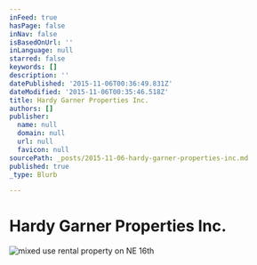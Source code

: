 ```yaml
---
inFeed: true
hasPage: false
inNav: false
isBasedOnUrl: ''
inLanguage: null
starred: false
keywords: []
description: ''
datePublished: '2015-11-06T00:36:49.831Z'
dateModified: '2015-11-06T00:35:46.518Z'
title: Hardy Garner Properties Inc.
authors: []
publisher:
  name: null
  domain: null
  url: null
  favicon: null
sourcePath: _posts/2015-11-06-hardy-garner-properties-inc.md
published: true
_type: Blurb

---
```

# Hardy Garner Properties Inc.
![mixed use rental property on NE 16th](https://the-grid-user-content.s3-us-west-2.amazonaws.com/7c2ae343-7a98-4a5c-b13f-4b62b2c2d36c.jpg)